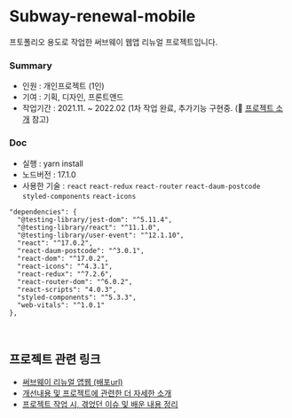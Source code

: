# Subway-renewal-mobile

프토폴리오 용도로 작업한 써브웨이 웹앱 리뉴얼 프로젝트입니다.<br/>

### Summary

- 인원 : 개인프로젝트 (1인)
- 기여 : 기획, 디자인, 프론트앤드
- 작업기간 : 2021.11. ~ 2022.02 (1차 작업 완료, 추가기능 구현중. (🔗 [프로젝트 소개](https://www.notion.so/f87299ddf4fa471a9def39386c7492ea) 참고)

### Doc

- 실행 : yarn install <br/>
- 노드버전 : 17.1.0
- 사용한 기술 : `react` `react-redux` `react-router` `react-daum-postcode` `styled-components` `react-icons`<br/>

```
"dependencies": {
  "@testing-library/jest-dom": "^5.11.4",
  "@testing-library/react": "^11.1.0",
  "@testing-library/user-event": "^12.1.10",
  "react": "^17.0.2",
  "react-daum-postcode": "^3.0.1",
  "react-dom": "^17.0.2",
  "react-icons": "^4.3.1",
  "react-redux": "^7.2.6",
  "react-router-dom": "^6.0.2",
  "react-scripts": "4.0.3",
  "styled-components": "^5.3.3",
  "web-vitals": "^1.0.1"
},
```

<br/>

## 프로젝트 관련 링크

- [써브웨이 리뉴얼 앱웹 (배포url)](https://subway-renewal-mobile.netlify.app/)
- [개선내용 및 프로젝트에 관련한 더 자세한 소개](https://www.notion.so/f87299ddf4fa471a9def39386c7492ea)
- [프로젝트 작업 시, 겪었던 이슈 및 배운 내용 정리](https://github.com/sukyoungshin/TIL/blob/main/Note/subway-renewal-mobile.md)
